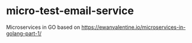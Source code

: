 # micro-test-email-service
Microservices in GO based on https://ewanvalentine.io/microservices-in-golang-part-1/

